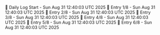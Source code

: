 📅 Daily Log Start - Sun Aug 31 12:40:03 UTC 2025
📌 Entry 1/8 - Sun Aug 31 12:40:03 UTC 2025
📌 Entry 2/8 - Sun Aug 31 12:40:03 UTC 2025
📌 Entry 3/8 - Sun Aug 31 12:40:03 UTC 2025
📌 Entry 4/8 - Sun Aug 31 12:40:03 UTC 2025
📌 Entry 5/8 - Sun Aug 31 12:40:03 UTC 2025
📌 Entry 6/8 - Sun Aug 31 12:40:03 UTC 2025
